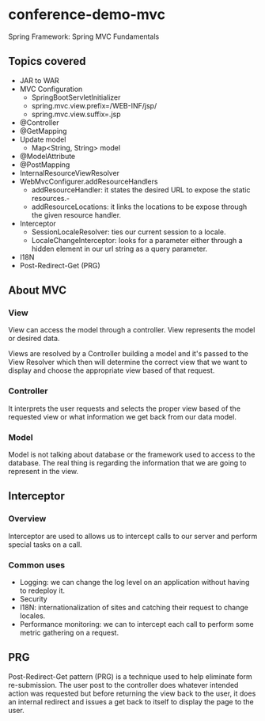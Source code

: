 # conference-demo-mvc
Spring Framework: Spring MVC Fundamentals
## Topics covered
- JAR to WAR
- MVC Configuration
    - SpringBootServletInitializer
    - spring.mvc.view.prefix=/WEB-INF/jsp/
    - spring.mvc.view.suffix=.jsp
- @Controller
- @GetMapping
- Update model
    - Map<String, String> model
- @ModelAttribute
- @PostMapping
- InternalResourceViewResolver
- WebMvcConfigurer.addResourceHandlers
    - addResourceHandler: it states the desired URL to expose the static resources.-
    - addResourceLocations: it links the locations to be expose through the given resource handler.
- Interceptor
    - SessionLocaleResolver: ties our current  session to a locale.
    - LocaleChangeInterceptor: looks for a parameter either through a hidden element in our url string as a query parameter.
- I18N
- Post-Redirect-Get (PRG)
## About MVC
### View
View can access the model through a controller. View represents the model or desired data.

Views are resolved by a Controller building a model and it's passed to the View Resolver which then will determine the 
correct view that we want to display and choose the appropriate view based of that request.
### Controller
It interprets the user requests and selects the proper view based of the requested view or what information we get back from our data model.
### Model
Model is not talking about database or the framework used to access to the database. The real thing is regarding the information that we are going to represent in the view.
## Interceptor
### Overview
Interceptor are used to allows us to intercept calls to our server and perform special tasks on a call.
### Common uses
- Logging: we can change the log level on an application without having to redeploy it.
- Security
- I18N: internationalization of sites and catching their request to change locales.
- Performance monitoring: we can to intercept each call to perform some metric gathering on a request.
## PRG
Post-Redirect-Get pattern (PRG) is a technique used to help eliminate form re-submission.
The user post to the controller does whatever intended action was requested but before returning the view back to the user, 
it does an internal redirect and issues a get back to itself to display the page to the user.